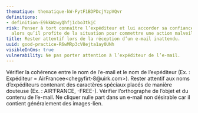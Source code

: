```yaml
---
thematique: thematique-kW-FytF1BDPDcjYzpVQvr
definitions:
- definition-E9kkWzwyQhfj1cbo3tkjC
risk: Penser à tort connaître l’expéditeur et lui accorder sa confiance en toute sérénité
  alors qu’il profite de la situation pour commettre une action malveillante.
title: Rester attentif lors de la réception d’un e-mail inattendu.
uuid: good-practice-R6wMRp3cV8ejta1ay0UNh
visibleInCms: true
vulnerability: Ne pas porter attention à l’expéditeur de l’e-mail.
---
```


Vérifier la cohérence entre le nom de l’e-mail et le nom de l’expéditeur (Ex. : Expéditeur = AirFrancee<chegyfirt-8@uirk\.com>). Rester attentif aux noms d’expéditeurs contenant des caractères spéciaux placés de manière douteuse (Ex. : AIR’FRANCE, -FREE-). Vérifier l’orthographe de l’objet et du contenu de l’e-mail. Ne cliquer nulle part dans un e-mail non désirable car il contient généralement des images-lien.